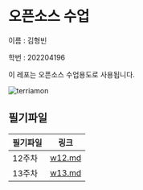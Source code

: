 # 오픈소스 수업

이름 : 김형빈

학번 : 202204196


이 레포는 오픈소스 수업용도로 사용됩니다.

![terriamon](https://github.com/minipooh5/12week_minipooh5/assets/170639343/f2289c95-d244-4b5b-b200-a9feb2bc6b4e)

## 필기파일

| 필기파일 | 링크 |
|---|---|
| 12주차 | [w12.md](https://github.com/minipooh5/12week_minipooh5/blob/main/notes/w12.md)|
| 13주차 | [w13.md](https://github.com/minipooh5/12week_minipooh5/blob/main/notes/w13.md)|
